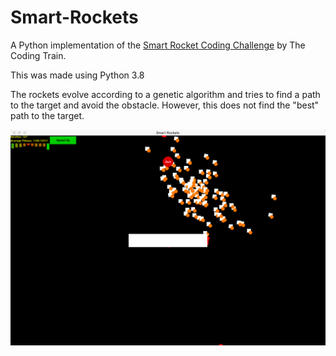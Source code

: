 # Smart-Rockets

A Python implementation of the [Smart Rocket Coding Challenge](https://thecodingtrain.com/CodingChallenges/029-smartrockets.html) by The Coding Train.

This was made using Python 3.8

The rockets evolve according to a genetic algorithm and tries to find a path to the target and avoid the obstacle. However, this does not find the "best" path to the target.

![Smart_Rockets](https://github.com/timontb/Smart_Rockets/blob/master/Smart_Rockets.png)
